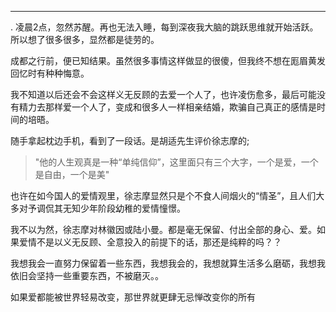 ---
. 凌晨2点，忽然苏醒。再也无法入睡，每到深夜我大脑的跳跃思维就开始活跃。所以想了很多很多，显然都是徒劳的。

成都之行前，便已知结果。虽然很多事情这样做显的很傻，但我终不想在厖眉黄发回忆时有种种悔意。

我不知道以后还会不会这样义无反顾的去爱一个人了，也许凌伤愈多，最后可能没有精力去那样爱一个人了，变成和很多人一样相亲结婚，欺骗自己真正的感情是时间的培晤。

随手拿起枕边手机，看到了一段话。是胡适先生评价徐志摩的;

> "他的人生观真是一种“单纯信仰”，这里面只有三个大字，一个是爱，一个是自由，一个是美"

也许在如今国人的爱情观里，徐志摩显然只是个不食人间烟火的“情圣”，且人们大多对予调侃其无知少年阶段幼稚的爱情憧憬。

我不以为然，徐志摩对林徽因或陆小曼。都是毫无保留、付出全部的身心、爱。如果爱情不是以义无反顾、全意投入的前提下的话，那还是纯粹的吗？？

我想我会一直努力保留着一些东西，我想我会的，我想就算生活多么磨砺，我想我依旧会坚持一些重要东西，不被磨灭。。

如果爱都能被世界轻易改变，那世界就更肆无忌惮改变你的所有
